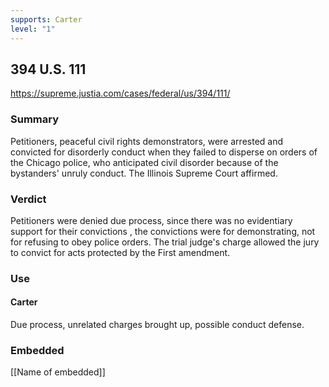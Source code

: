```yaml
---
supports: Carter
level: "1"
---
```

## 394 U.S. 111

https://supreme.justia.com/cases/federal/us/394/111/

### Summary

Petitioners, peaceful civil rights demonstrators, were arrested and convicted for disorderly conduct when they failed to disperse on orders of the Chicago police, who anticipated civil disorder because of the bystanders' unruly conduct. The Illinois Supreme Court affirmed.
### Verdict
Petitioners were denied due process, since there was no evidentiary support for their convictions , the convictions were for demonstrating, not for refusing to obey police orders. The trial judge's charge allowed the jury to convict for acts protected by the First amendment.

### Use

#### Carter
Due process, unrelated charges brought up, possible conduct defense.

### Embedded

[[Name of embedded]]